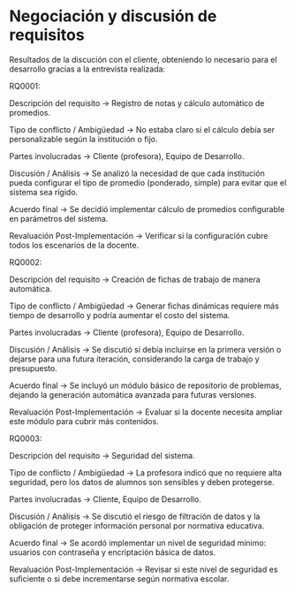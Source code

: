 # Negociación y discusión de requisitos

Resultados de la discución con el cliente, obteniendo lo necesario para el desarrollo gracias a la entrevista realizada:

RQ0001:

Descripción del requisito → Registro de notas y cálculo automático de promedios.

Tipo de conflicto / Ambigüedad → No estaba claro si el cálculo debía ser personalizable según la institución o fijo.

Partes involucradas → Cliente (profesora), Equipo de Desarrollo.

Discusión / Análisis → Se analizó la necesidad de que cada institución pueda configurar el tipo de promedio (ponderado, simple) para evitar que el sistema sea rígido.

Acuerdo final → Se decidió implementar cálculo de promedios configurable en parámetros del sistema.

Revaluación Post-Implementación → Verificar si la configuración cubre todos los escenarios de la docente.

RQ0002:

Descripción del requisito → Creación de fichas de trabajo de manera automática.

Tipo de conflicto / Ambigüedad → Generar fichas dinámicas requiere más tiempo de desarrollo y podría aumentar el costo del sistema.

Partes involucradas → Cliente (profesora), Equipo de Desarrollo.

Discusión / Análisis → Se discutió si debía incluirse en la primera versión o dejarse para una futura iteración, considerando la carga de trabajo y presupuesto.

Acuerdo final → Se incluyó un módulo básico de repositorio de problemas, dejando la generación automática avanzada para futuras versiones.

Revaluación Post-Implementación → Evaluar si la docente necesita ampliar este módulo para cubrir más contenidos.


RQ0003:


Descripción del requisito → Seguridad del sistema.

Tipo de conflicto / Ambigüedad → La profesora indicó que no requiere alta seguridad, pero los datos de alumnos son sensibles y deben protegerse.

Partes involucradas → Cliente, Equipo de Desarrollo.

Discusión / Análisis → Se discutió el riesgo de filtración de datos y la obligación de proteger información personal por normativa educativa.

Acuerdo final → Se acordó implementar un nivel de seguridad mínimo: usuarios con contraseña y encriptación básica de datos.

Revaluación Post-Implementación → Revisar si este nivel de seguridad es suficiente o si debe incrementarse según normativa escolar.
